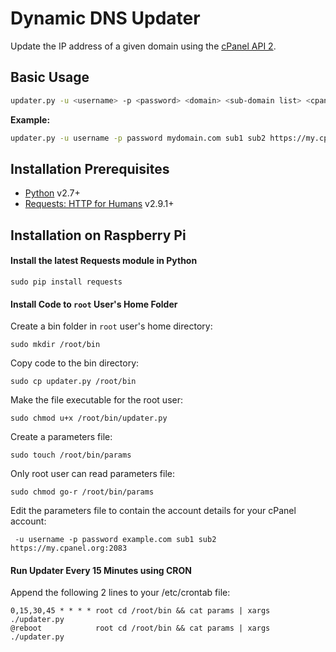 # Dynamic DNS Updater
Update the IP address of a given domain using the [cPanel API 2](https://documentation.cpanel.net/display/SDK/Guide+to+cPanel+API+2).

## Basic Usage
```bash
updater.py -u <username> -p <password> <domain> <sub-domain list> <cpanel url>
```

__Example:__
```bash
updater.py -u username -p password mydomain.com sub1 sub2 https://my.cpanel.org:2083
```

## Installation Prerequisites
* [Python](https://www.python.org) v2.7+
* [Requests: HTTP for Humans](http://docs.python-requests.org/en/latest/) v2.9.1+

## Installation on Raspberry Pi

#### Install the latest Requests module in Python
```
sudo pip install requests
```

#### Install Code to `root` User's Home Folder
Create a bin folder in `root` user's home directory:
```
sudo mkdir /root/bin
```

Copy code to the bin directory:
```
sudo cp updater.py /root/bin
```

Make the file executable for the root user:
```
sudo chmod u+x /root/bin/updater.py
```

Create a parameters file:
```
sudo touch /root/bin/params
```

Only root user can read parameters file:
```
sudo chmod go-r /root/bin/params
```

Edit the parameters file to contain the account details for your cPanel account:
```
 -u username -p password example.com sub1 sub2 https://my.cpanel.org:2083
```

#### Run Updater Every 15 Minutes using CRON

Append the following 2 lines to your /etc/crontab file:

```
0,15,30,45 * * * * root cd /root/bin && cat params | xargs ./updater.py
@reboot            root cd /root/bin && cat params | xargs ./updater.py
```

